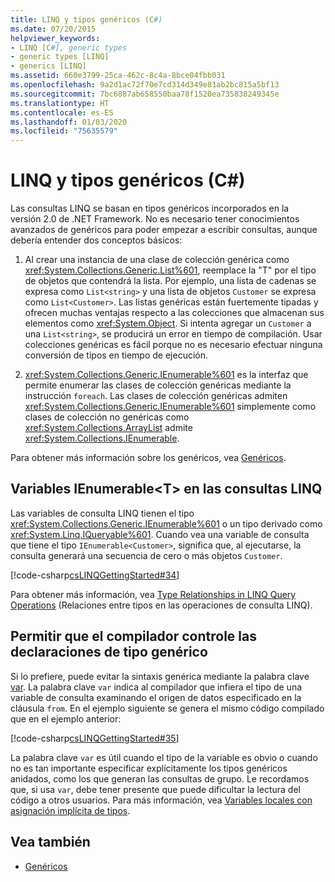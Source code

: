 ```yaml
---
title: LINQ y tipos genéricos (C#)
ms.date: 07/20/2015
helpviewer_keywords:
- LINQ [C#], generic types
- generic types [LINQ]
- generics [LINQ]
ms.assetid: 660e3799-25ca-462c-8c4a-8bce04fbb031
ms.openlocfilehash: 9a2d1ac72f70e7cd314d349e81ab2bc815a5bf13
ms.sourcegitcommit: 7bc6887ab658550baa78f1520ea735838249345e
ms.translationtype: HT
ms.contentlocale: es-ES
ms.lasthandoff: 01/03/2020
ms.locfileid: "75635579"
---
```

# <a name="linq-and-generic-types-c"></a>LINQ y tipos genéricos (C#)
Las consultas LINQ se basan en tipos genéricos incorporados en la versión 2.0 de .NET Framework. No es necesario tener conocimientos avanzados de genéricos para poder empezar a escribir consultas, aunque debería entender dos conceptos básicos:  
  
1. Al crear una instancia de una clase de colección genérica como <xref:System.Collections.Generic.List%601>, reemplace la "T" por el tipo de objetos que contendrá la lista. Por ejemplo, una lista de cadenas se expresa como `List<string>` y una lista de objetos `Customer` se expresa como `List<Customer>`. Las listas genéricas están fuertemente tipadas y ofrecen muchas ventajas respecto a las colecciones que almacenan sus elementos como <xref:System.Object>. Si intenta agregar un `Customer` a una `List<string>`, se producirá un error en tiempo de compilación. Usar colecciones genéricas es fácil porque no es necesario efectuar ninguna conversión de tipos en tiempo de ejecución.  
  
2. <xref:System.Collections.Generic.IEnumerable%601> es la interfaz que permite enumerar las clases de colección genéricas mediante la instrucción `foreach`. Las clases de colección genéricas admiten <xref:System.Collections.Generic.IEnumerable%601> simplemente como clases de colección no genéricas como <xref:System.Collections.ArrayList> admite <xref:System.Collections.IEnumerable>.  
  
 Para obtener más información sobre los genéricos, vea [Genéricos](../../generics/index.md).  
  
## <a name="ienumerablet-variables-in-linq-queries"></a>Variables IEnumerable<T\> en las consultas LINQ  
 Las variables de consulta LINQ tienen el tipo <xref:System.Collections.Generic.IEnumerable%601> o un tipo derivado como <xref:System.Linq.IQueryable%601>. Cuando vea una variable de consulta que tiene el tipo `IEnumerable<Customer>`, significa que, al ejecutarse, la consulta generará una secuencia de cero o más objetos `Customer`.  
  
 [!code-csharp[csLINQGettingStarted#34](~/samples/snippets/csharp/VS_Snippets_VBCSharp/CsLINQGettingStarted/CS/Class1.cs#34)]  
  
 Para obtener más información, vea [Type Relationships in LINQ Query Operations](./type-relationships-in-linq-query-operations.md) (Relaciones entre tipos en las operaciones de consulta LINQ).  
  
## <a name="letting-the-compiler-handle-generic-type-declarations"></a>Permitir que el compilador controle las declaraciones de tipo genérico  
 Si lo prefiere, puede evitar la sintaxis genérica mediante la palabra clave [var](../../../language-reference/keywords/var.md). La palabra clave `var` indica al compilador que infiera el tipo de una variable de consulta examinando el origen de datos especificado en la cláusula `from`. En el ejemplo siguiente se genera el mismo código compilado que en el ejemplo anterior:  
  
 [!code-csharp[csLINQGettingStarted#35](~/samples/snippets/csharp/VS_Snippets_VBCSharp/CsLINQGettingStarted/CS/Class1.cs#35)]  
  
 La palabra clave `var` es útil cuando el tipo de la variable es obvio o cuando no es tan importante especificar explícitamente los tipos genéricos anidados, como los que generan las consultas de grupo. Le recordamos que, si usa `var`, debe tener presente que puede dificultar la lectura del código a otros usuarios. Para más información, vea [Variables locales con asignación implícita de tipos](../../classes-and-structs/implicitly-typed-local-variables.md).  
  
## <a name="see-also"></a>Vea también

- [Genéricos](../../generics/index.md)
